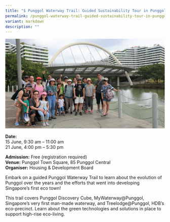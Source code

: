 ```yaml
---
title: "$ Punggol Waterway Trail: Guided Sustainability Tour in Punggol"
permalink: /punggol-waterway-trail-guided-sustainability-tour-in-punggol/
variant: markdown
description: ""
---
```

![Group photo of participants](/images/Tours/HDB_Eco_Trail_Punggol.jpg)

**Date:** <br>
15 June, 9:30 am – 11:00 am <br>
21 June, 4:00 pm – 5:30 pm <br>

**Admission:** Free (registration required)<br>
**Venue:** Punggol Town Square, 85 Punggol Central <br>
**Organiser:** Housing &amp; Development Board 

Embark on a guided Punggol Waterway Trail  to learn about the evolution of Punggol over the years and the efforts that went into developing Singapore’s first eco town!  

This trail covers Punggol Discovery Cube, MyWaterway@Punggol, Singapore’s very first man-made waterway, and Treelodge@Punggol, HDB’s eco-precinct. Learn about the green technologies and solutions in place to support high-rise eco-living.  

<a class="btn-link" target="_blank" href="https://www.hdb.gov.sg/community/practising-ecoliving/eco-trails">
	<img src="/images/gogreensg_website-32.png">
</a>

<style>
	.btn-link {
		display: none;
	}
	a.btn-link[target="_blank"]:after {
	display: none;
}
	.btn-link > img {
		width: 100%;
	}
	
</style>